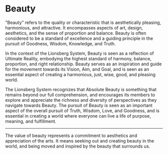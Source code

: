 # Beauty

"Beauty" refers to the quality or characteristic that is aesthetically pleasing, harmonious, and attractive. It encompasses aspects of art, design, aesthetics, and the sense of proportion and balance. Beauty is often considered to be a standard of excellence and a guiding principle in the pursuit of Goodness, Wisdom, Knowledge, and Truth.

In the context of the Lionsberg System, Beauty is seen as a reflection of Ultimate Reality, embodying the highest standard of harmony, balance, proportion, and right relationship. Beauty serves as an inspiration and guide for the movement towards its Vision, Aim, and Goal, and is seen as an essential aspect of creating a harmonious, just, wise, good, and pleasing world.

The Lionsberg System recognizes that Absolute Beauty is something that remains beyond our full comprehension, and encourages its members to explore and appreciate the richness and diversity of perspectives as they navigate towards Beauty. The pursuit of Beauty is seen as an important aspect of the overall pursuit of Truth, Wisdom, Love, and Goodness, and is essential in creating a world where everyone can live a life of purpose, meaning, and fulfillment.

___
The value of beauty represents a commitment to aesthetics and appreciation of the arts. It means seeking out and creating beauty in the world, and being moved and inspired by the beauty that surrounds us.